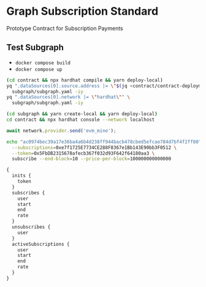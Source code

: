 # Graph Subscription Standard

Prototype Contract for Subscription Payments

## Test Subgraph

- `docker compose build`
- `docker compose up`

```bash
(cd contract && npx hardhat compile && yarn deploy-local)
yq ".dataSources[0].source.address |= \"$(jq <contract/contract-deployment.json '.contract' -r)\"" \
  subgraph/subgraph.yaml -iy
yq ".dataSources[0].network |= \"hardhat\"" \
  subgraph/subgraph.yaml -iy
```

```bash
(cd subgraph && yarn create-local && yarn deploy-local)
cd contract && npx hardhat console --network localhost
```

```typescript
await network.provider.send('evm_mine');
```

```bash
echo "ac0974bec39a17e36ba4a6b4d238ff944bacb478cbed5efcae784d7bf4f2ff80" | cargo run -- \
  --subscriptions=0xe7f1725E7734CE288F8367e1Bb143E90bb3F0512 \
  --token=0x5FbDB2315678afecb367f032d93F642f64180aa3 \
  subscribe --end-block=10 --price-per-block=100000000000000
```

```graphql
{
  inits {
    token
  }
  subscribes {
    user
    start
    end
    rate
  }
  unsubscribes {
    user
  }
  activeSubscriptions {
    user
    start
    end
    rate
  }
}
```
